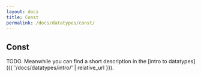 ```yaml
---
layout: docs
title: Const
permalink: /docs/datatypes/const/
---
```


## Const

TODO. Meanwhile you can find a short description in the [intro to datatypes]({{ '/docs/datatypes/intro/' | relative_url }}).
